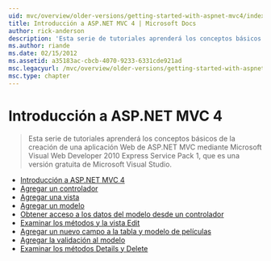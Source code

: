 ```yaml
---
uid: mvc/overview/older-versions/getting-started-with-aspnet-mvc4/index
title: Introducción a ASP.NET MVC 4 | Microsoft Docs
author: rick-anderson
description: 'Esta serie de tutoriales aprenderá los conceptos básicos de la creación de una aplicación Web de ASP.NET MVC mediante Microsoft Visual Web Developer 2010 Express Service Pack 1, w...'
ms.author: riande
ms.date: 02/15/2012
ms.assetid: a35183ac-cbcb-4070-9233-6331cde921ad
msc.legacyurl: /mvc/overview/older-versions/getting-started-with-aspnet-mvc4
msc.type: chapter
---
```

<a name="getting-started-with-aspnet-mvc-4"></a>Introducción a ASP.NET MVC 4
====================
> Esta serie de tutoriales aprenderá los conceptos básicos de la creación de una aplicación Web de ASP.NET MVC mediante Microsoft Visual Web Developer 2010 Express Service Pack 1, que es una versión gratuita de Microsoft Visual Studio.


- [Introducción a ASP.NET MVC 4](intro-to-aspnet-mvc-4.md)
- [Agregar un controlador](adding-a-controller.md)
- [Agregar una vista](adding-a-view.md)
- [Agregar un modelo](adding-a-model.md)
- [Obtener acceso a los datos del modelo desde un controlador](accessing-your-models-data-from-a-controller.md)
- [Examinar los métodos y la vista Edit](examining-the-edit-methods-and-edit-view.md)
- [Agregar un nuevo campo a la tabla y modelo de películas](adding-a-new-field-to-the-movie-model-and-table.md)
- [Agregar la validación al modelo](adding-validation-to-the-model.md)
- [Examinar los métodos Details y Delete](examining-the-details-and-delete-methods.md)
